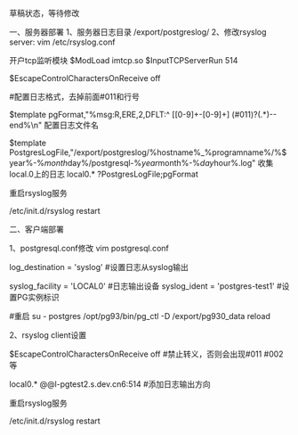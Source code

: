 草稿状态，等待修改

一、服务器部署
1、服务器日志目录 /export/postgreslog/
2、修改rsyslog server: vim /etc/rsyslog.conf

开户tcp监听模块
$ModLoad imtcp.so
$InputTCPServerRun 514

$EscapeControlCharactersOnReceive off

#配置日志格式，去掉前面#011和行号

$template pgFormat,"%msg:R,ERE,2,DFLT:^ \[[0-9]+-[0-9]+\] (#011)?(.*)--end%\n"
配置日志文件名

$template PostgresLogFile,"/export/postgreslog/%hostname%_%programname%/%$year%-%$month%-%$day%/postgresql-%$year%-%$month%-%$day%-%$hour%.log"
收集 local.0上的日志
local0.* ?PostgresLogFile;pgFormat

重启rsyslog服务

/etc/init.d/rsyslog restart

二、客户端部署

1、postgresql.conf修改 vim postgresql.conf

log_destination = 'syslog' #设置日志从syslog输出

syslog_facility = 'LOCAL0' #日志输出设备
syslog_ident = 'postgres-test1' #设置PG实例标识

#重启
su - postgres
/opt/pg93/bin/pg_ctl -D /export/pg930_data reload

2、rsyslog client设置

$EscapeControlCharactersOnReceive off   #禁止转义，否则会出现#011 #002等

local0.* @@l-pgtest2.s.dev.cn6:514 #添加日志输出方向

重启rsyslog服务

/etc/init.d/rsyslog restart
